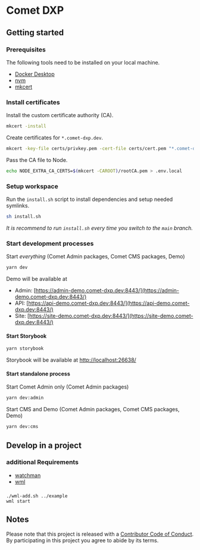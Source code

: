 # Comet DXP

## Getting started

### Prerequisites

The following tools need to be installed on your local machine.

-   [Docker Desktop](https://www.docker.com/products/docker-desktop/)
-   [nvm](https://github.com/nvm-sh/nvm)
-   [mkcert](https://github.com/FiloSottile/mkcert)

### Install certificates

Install the custom certificate authority (CA).

```bash
mkcert -install
```

Create certificates for `*.comet-dxp.dev`.

```bash
mkcert -key-file certs/privkey.pem -cert-file certs/cert.pem "*.comet-dxp.dev"
```

Pass the CA file to Node.

```bash
echo NODE_EXTRA_CA_CERTS=$(mkcert -CAROOT)/rootCA.pem > .env.local
```

### Setup workspace

Run the `install.sh` script to install dependencies and setup needed symlinks.

```bash
sh install.sh
```

_It is recommend to run `install.sh` every time you switch to the `main` branch._

### Start development processes

Start _everything_ (Comet Admin packages, Comet CMS packages, Demo)

```bash
yarn dev
```

Demo will be available at

-   Admin: [https://admin-demo.comet-dxp.dev:8443/](https://admin-demo.comet-dxp.dev:8443/)
-   API: [https://api-demo.comet-dxp.dev:8443/](https://api-demo.comet-dxp.dev:8443/)
-   Site: [https://site-demo.comet-dxp.dev:8443/](https://site-demo.comet-dxp.dev:8443/)

#### Start Storybook

```bash
yarn storybook
```

Storybook will be available at [http://localhost:26638/](http://localhost:26638/)

#### Start standalone process

Start Comet Admin only (Comet Admin packages)

```bash
yarn dev:admin
```

Start CMS and Demo (Comet Admin packages, Comet CMS packages, Demo)

```bash
yarn dev:cms
```

## Develop in a project

### additional Requirements

-   [watchman](https://facebook.github.io/watchman/)
-   [wml](https://github.com/wix/wml)

###

    ./wml-add.sh ../example
    wml start

## Notes

Please note that this project is released with a [Contributor Code of Conduct](CODE-OF-CONDUCT.md). By participating in this project you agree to abide by its terms.
